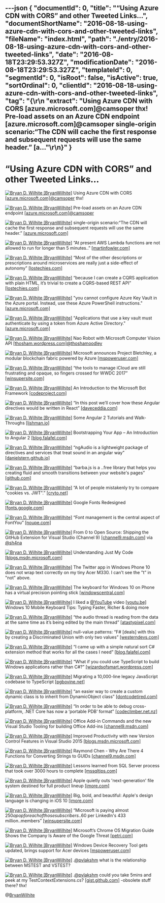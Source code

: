---json
{
  "documentId": 0,
  "title": "“Using Azure CDN with CORS” and other Tweeted Links…",
  "documentShortName": "2016-08-18-using-azure-cdn-with-cors-and-other-tweeted-links",
  "fileName": "index.html",
  "path": "./entry/2016-08-18-using-azure-cdn-with-cors-and-other-tweeted-links",
  "date": "2016-08-18T23:29:53.327Z",
  "modificationDate": "2016-08-18T23:29:53.327Z",
  "templateId": 0,
  "segmentId": 0,
  "isRoot": false,
  "isActive": true,
  "sortOrdinal": 0,
  "clientId": "2016-08-18-using-azure-cdn-with-cors-and-other-tweeted-links",
  "tag": "{\r\n  \"extract\": \"Using Azure CDN with CORS [azure.microsoft.com]@camsoper thx!      Pre-load assets on an Azure CDN endpoint [azure.microsoft.com]@camsoper single-origin scenario:“The CDN will cache the first response and subsequent requests will use the same header.” [a...\"\r\n}"
}
---

# “Using Azure CDN with CORS” and other Tweeted Links…

[<img alt="Bryan D. Wilhite [BryanWilhite]" src="https://songhay.blob.core.windows.net/shared-social-twitter/BryanWilhite.jpeg">](http://songhayblog.azurewebsites.net/ "Bryan D. Wilhite [BryanWilhite]") Using Azure CDN with CORS [[azure.microsoft.com]](https://azure.microsoft.com/en-us/documentation/articles/cdn-cors/)[@camsoper](http://twitter.com/camsoper) thx!

[<img alt="Bryan D. Wilhite [BryanWilhite]" src="https://songhay.blob.core.windows.net/shared-social-twitter/BryanWilhite.jpeg">](http://songhayblog.azurewebsites.net/ "Bryan D. Wilhite [BryanWilhite]") Pre-load assets on an Azure CDN endpoint [[azure.microsoft.com]](https://azure.microsoft.com/en-us/documentation/articles/cdn-preload-endpoint/)[@camsoper](http://twitter.com/camsoper)

[<img alt="Bryan D. Wilhite [BryanWilhite]" src="https://songhay.blob.core.windows.net/shared-social-twitter/BryanWilhite.jpeg">](http://songhayblog.azurewebsites.net/ "Bryan D. Wilhite [BryanWilhite]") single-origin scenario:“The CDN will cache the first response and subsequent requests will use the same header.” [[azure.microsoft.com]](https://azure.microsoft.com/en-us/documentation/articles/cdn-cors/)

[<img alt="Bryan D. Wilhite [BryanWilhite]" src="https://songhay.blob.core.windows.net/shared-social-twitter/BryanWilhite.jpeg">](http://songhayblog.azurewebsites.net/ "Bryan D. Wilhite [BryanWilhite]") “At present AWS Lambda functions are not allowed to run for longer than 5 minutes..” [[martinfowler.com]](http://martinfowler.com/articles/serverless.html#unpacking-faas)

[<img alt="Bryan D. Wilhite [BryanWilhite]" src="https://songhay.blob.core.windows.net/shared-social-twitter/BryanWilhite.jpeg">](http://songhayblog.azurewebsites.net/ "Bryan D. Wilhite [BryanWilhite]") “Most of the other descriptions or prescriptions around microservices are really just a side-effect of autonomy” [[lostechies.com]](https://lostechies.com/jimmybogard/2016/06/03/what-microservices-is-not/)

[<img alt="Bryan D. Wilhite [BryanWilhite]" src="https://songhay.blob.core.windows.net/shared-social-twitter/BryanWilhite.jpeg">](http://songhayblog.azurewebsites.net/ "Bryan D. Wilhite [BryanWilhite]") “because I can create a CQRS application with plain HTML, it’s trivial to create a CQRS-based REST API” [[lostechies.com]](https://lostechies.com/jimmybogard/2016/06/01/cqrs-and-rest-the-perfect-match/)

[<img alt="Bryan D. Wilhite [BryanWilhite]" src="https://songhay.blob.core.windows.net/shared-social-twitter/BryanWilhite.jpeg">](http://songhayblog.azurewebsites.net/ "Bryan D. Wilhite [BryanWilhite]") "you cannot configure Azure Key Vault in the Azure portal. Instead, use these Azure PowerShell instructions." [[azure.microsoft.com]](https://azure.microsoft.com/en-us/documentation/articles/key-vault-get-started/)

[<img alt="Bryan D. Wilhite [BryanWilhite]" src="https://songhay.blob.core.windows.net/shared-social-twitter/BryanWilhite.jpeg">](http://songhayblog.azurewebsites.net/ "Bryan D. Wilhite [BryanWilhite]") "Applications that use a key vault must authenticate by using a token from Azure Active Directory." [[azure.microsoft.com]](https://azure.microsoft.com/en-us/documentation/articles/key-vault-get-started/)

[<img alt="Bryan D. Wilhite [BryanWilhite]" src="https://songhay.blob.core.windows.net/shared-social-twitter/BryanWilhite.jpeg">](http://songhayblog.azurewebsites.net/ "Bryan D. Wilhite [BryanWilhite]") Nao Robot with Microsoft Computer Vision API [[thosham.wordpress.com]](https://thosham.wordpress.com/2016/06/04/nao-robot-with-microsoft-computer-vision-api/)[@thoshamoodley](http://twitter.com/thoshamoodley)

[<img alt="Bryan D. Wilhite [BryanWilhite]" src="https://songhay.blob.core.windows.net/shared-social-twitter/BryanWilhite.jpeg">](http://songhayblog.azurewebsites.net/ "Bryan D. Wilhite [BryanWilhite]") Microsoft announces Project Bletchley, a modular blockchain fabric powered by Azure [[mspoweruser.com]](http://mspoweruser.com/microsoft-announces-project-bletchley-modular-blockchain-fabric-powered-azure/)

[<img alt="Bryan D. Wilhite [BryanWilhite]" src="https://songhay.blob.core.windows.net/shared-social-twitter/BryanWilhite.jpeg">](http://songhayblog.azurewebsites.net/ "Bryan D. Wilhite [BryanWilhite]") “the tools to manage iCloud are still frustrating and opaque, so fingers crossed for WWDC 2017” [[winsupersite.com]](http://winsupersite.com/apple/wwdc-2106-how-apple-stacks-against-google-microsoft)

[<img alt="Bryan D. Wilhite [BryanWilhite]" src="https://songhay.blob.core.windows.net/shared-social-twitter/BryanWilhite.jpeg">](http://songhayblog.azurewebsites.net/ "Bryan D. Wilhite [BryanWilhite]") An Introduction to the Microsoft Bot Framework [[codeproject.com]](http://www.codeproject.com/Articles/1106457/An-Introduction-to-the-Microsoft-Bot-Framework)

[<img alt="Bryan D. Wilhite [BryanWilhite]" src="https://songhay.blob.core.windows.net/shared-social-twitter/BryanWilhite.jpeg">](http://songhayblog.azurewebsites.net/ "Bryan D. Wilhite [BryanWilhite]") “In this post we’ll cover how these Angular directives would be written in React” [[daveceddia.com]](https://daveceddia.com/angular-directives-mapped-to-react/)

[<img alt="Bryan D. Wilhite [BryanWilhite]" src="https://songhay.blob.core.windows.net/shared-social-twitter/BryanWilhite.jpeg">](http://songhayblog.azurewebsites.net/ "Bryan D. Wilhite [BryanWilhite]") Some Angular 2 Tutorials and Walk-Throughs [[lishman.io]](http://lishman.io/)

[<img alt="Bryan D. Wilhite [BryanWilhite]" src="https://songhay.blob.core.windows.net/shared-social-twitter/BryanWilhite.jpeg">](http://songhayblog.azurewebsites.net/ "Bryan D. Wilhite [BryanWilhite]") Bootstrapping Your App – An Introduction to Angular 2 [[blog.falafel.com]](http://blog.falafel.com/bootstrapping-your-app-an-introduction-to-angular-2/)

[<img alt="Bryan D. Wilhite [BryanWilhite]" src="https://songhay.blob.core.windows.net/shared-social-twitter/BryanWilhite.jpeg">](http://songhayblog.azurewebsites.net/ "Bryan D. Wilhite [BryanWilhite]") “ngAudio is a lightweight package of directives and services that treat sound in an angular way” [[danielstern.github.io]](http://danielstern.github.io/ngAudio)

[<img alt="Bryan D. Wilhite [BryanWilhite]" src="https://songhay.blob.core.windows.net/shared-social-twitter/BryanWilhite.jpeg">](http://songhayblog.azurewebsites.net/ "Bryan D. Wilhite [BryanWilhite]") “barba.js is a ..free library that helps you creating fluid and smooth transitions between your website's pages” [[github.com]](https://github.com/luruke/barba.js)

[<img alt="Bryan D. Wilhite [BryanWilhite]" src="https://songhay.blob.core.windows.net/shared-social-twitter/BryanWilhite.jpeg">](http://songhayblog.azurewebsites.net/ "Bryan D. Wilhite [BryanWilhite]") “A lot of people mistakenly try to compare "cookies vs. JWT".” [[cryto.net]](http://cryto.net/~joepie91/blog/2016/06/13/stop-using-jwt-for-sessions/)

[<img alt="Bryan D. Wilhite [BryanWilhite]" src="https://songhay.blob.core.windows.net/shared-social-twitter/BryanWilhite.jpeg">](http://songhayblog.azurewebsites.net/ "Bryan D. Wilhite [BryanWilhite]") Google Fonts Redesigned [[fonts.google.com]](https://fonts.google.com/)

[<img alt="Bryan D. Wilhite [BryanWilhite]" src="https://songhay.blob.core.windows.net/shared-social-twitter/BryanWilhite.jpeg">](http://songhayblog.azurewebsites.net/ "Bryan D. Wilhite [BryanWilhite]") “Font management is the central aspect of FontYou” [[noupe.com]](http://www.noupe.com/essentials/fontyou-fonts-cloud-97959.html)

[<img alt="Bryan D. Wilhite [BryanWilhite]" src="https://songhay.blob.core.windows.net/shared-social-twitter/BryanWilhite.jpeg">](http://songhayblog.azurewebsites.net/ "Bryan D. Wilhite [BryanWilhite]") From 0 to Open Source: Shipping the GitHub Extension for Visual Studio (Channel 9) [[channel9.msdn.com]](https://channel9.msdn.com/Events/dotnetConf/2016/From-0-to-Open-Source-Shipping-the-GitHub-Extension-for-Visual-Studio) via [@sh4na](http://twitter.com/sh4na)

[<img alt="Bryan D. Wilhite [BryanWilhite]" src="https://songhay.blob.core.windows.net/shared-social-twitter/BryanWilhite.jpeg">](http://songhayblog.azurewebsites.net/ "Bryan D. Wilhite [BryanWilhite]") Understanding Just My Code [[blogs.msdn.microsoft.com]](https://blogs.msdn.microsoft.com/zainnab/2010/10/25/understanding-just-my-code/)

[<img alt="Bryan D. Wilhite [BryanWilhite]" src="https://songhay.blob.core.windows.net/shared-social-twitter/BryanWilhite.jpeg">](http://songhayblog.azurewebsites.net/ "Bryan D. Wilhite [BryanWilhite]") The Twitter app in Windows Phone 10 does not wrap text correctly on my tiny Acer M330. I can't see the ”t” in "not" above.

[<img alt="Bryan D. Wilhite [BryanWilhite]" src="https://songhay.blob.core.windows.net/shared-social-twitter/BryanWilhite.jpeg">](http://songhayblog.azurewebsites.net/ "Bryan D. Wilhite [BryanWilhite]") The keyboard for Windows 10 on Phone has a virtual precision pointing stick [[windowscentral.com]](http://www.windowscentral.com/keyboard-windows-10-phone-has-virtual-precision-pointing-stick)

[<img alt="Bryan D. Wilhite [BryanWilhite]" src="https://songhay.blob.core.windows.net/shared-social-twitter/BryanWilhite.jpeg">](http://songhayblog.azurewebsites.net/ "Bryan D. Wilhite [BryanWilhite]") I liked a [@YouTube](http://twitter.com/YouTube) video [[youtu.be]](http://youtu.be/MrxZ5ojyG7Y?a) Windows 10 Mobile Keyboard Tips: Typing Faster, Richer & doing more

[<img alt="Bryan D. Wilhite [BryanWilhite]" src="https://songhay.blob.core.windows.net/shared-social-twitter/BryanWilhite.jpeg">](http://songhayblog.azurewebsites.net/ "Bryan D. Wilhite [BryanWilhite]") “the audio thread is reading from the data at the same time as it’s being edited by the main thread” [[atastypixel.com]](http://atastypixel.com/blog/four-common-mistakes-in-audio-development/)

[<img alt="Bryan D. Wilhite [BryanWilhite]" src="https://songhay.blob.core.windows.net/shared-social-twitter/BryanWilhite.jpeg">](http://songhayblog.azurewebsites.net/ "Bryan D. Wilhite [BryanWilhite]") null-value patterns: “F# [deals] with this by creating a Discriminated Union with only two values” [[westerndevs.com]](http://www.westerndevs.com/Fsharp/Functional-programming/maybe-null-is-not-an-option/)

[<img alt="Bryan D. Wilhite [BryanWilhite]" src="https://songhay.blob.core.windows.net/shared-social-twitter/BryanWilhite.jpeg">](http://songhayblog.azurewebsites.net/ "Bryan D. Wilhite [BryanWilhite]") “I came up with a simple natural sort C# extension method that works for all the cases I need” [[blog.falafel.com]](http://blog.falafel.com/simple-natural-sort/)

[<img alt="Bryan D. Wilhite [BryanWilhite]" src="https://songhay.blob.core.windows.net/shared-social-twitter/BryanWilhite.jpeg">](http://songhayblog.azurewebsites.net/ "Bryan D. Wilhite [BryanWilhite]") “What if you could use TypeScript to build Windows applications rather than C#?” [[wizardsofsmart.wordpress.com]](https://wizardsofsmart.wordpress.com/2016/06/14/net-fatigue/)

[<img alt="Bryan D. Wilhite [BryanWilhite]" src="https://songhay.blob.core.windows.net/shared-social-twitter/BryanWilhite.jpeg">](http://songhayblog.azurewebsites.net/ "Bryan D. Wilhite [BryanWilhite]") Migrating a 10,000-line legacy JavaScript codebase to TypeScript [[pgbovine.net]](http://www.pgbovine.net/migrating-legacy-codebase-to-typescript.htm)

[<img alt="Bryan D. Wilhite [BryanWilhite]" src="https://songhay.blob.core.windows.net/shared-social-twitter/BryanWilhite.jpeg">](http://songhayblog.azurewebsites.net/ "Bryan D. Wilhite [BryanWilhite]") “an easier way to create a custom dynamic class is to inherit from DynamicObject class” [[dontcodetired.com]](http://dontcodetired.com/blog/post/Creating-Your-Own-Custom-Dynamic-C-Classes)

[<img alt="Bryan D. Wilhite [BryanWilhite]" src="https://songhay.blob.core.windows.net/shared-social-twitter/BryanWilhite.jpeg">](http://songhayblog.azurewebsites.net/ "Bryan D. Wilhite [BryanWilhite]") “In order to be able to debug cross-platform, .NET Core has now a ‘portable PDB’ format” [[codeclimber.net.nz]](http://codeclimber.net.nz/archive/2016/05/20/How-to-debug-NET-Core-RC2-app-with-Visual-Studio.aspx)

[<img alt="Bryan D. Wilhite [BryanWilhite]" src="https://songhay.blob.core.windows.net/shared-social-twitter/BryanWilhite.jpeg">](http://songhayblog.azurewebsites.net/ "Bryan D. Wilhite [BryanWilhite]") Office Add-in Commands and the new Visual Studio Tooling for building Office Add-ins [[channel9.msdn.com]](https://channel9.msdn.com/Shows/Office-Dev-Show/Office-Dev-Show-Episode-33-Add-in-Commands-and-new-Office-tooling-for-Visual-Studio)

[<img alt="Bryan D. Wilhite [BryanWilhite]" src="https://songhay.blob.core.windows.net/shared-social-twitter/BryanWilhite.jpeg">](http://songhayblog.azurewebsites.net/ "Bryan D. Wilhite [BryanWilhite]") Improved Productivity with new Version Control Features in Visual Studio 2015 [[blogs.msdn.microsoft.com]](https://blogs.msdn.microsoft.com/visualstudio/2016/06/15/improved-productivity-with-new-version-control-features-in-visual-studio-2015/)

[<img alt="Bryan D. Wilhite [BryanWilhite]" src="https://songhay.blob.core.windows.net/shared-social-twitter/BryanWilhite.jpeg">](http://songhayblog.azurewebsites.net/ "Bryan D. Wilhite [BryanWilhite]") Raymond Chen - Why Are There 4 Functions for Converting Strings to GUIDs [[channel9.msdn.com]](https://channel9.msdn.com/Blogs/One-Dev-Minute/One-Dev-Question-with-Raymond-Chen-Why-Are-There-4-Functions-for-Converting-Strings-to-GUIDs)

[<img alt="Bryan D. Wilhite [BryanWilhite]" src="https://songhay.blob.core.windows.net/shared-social-twitter/BryanWilhite.jpeg">](http://songhayblog.azurewebsites.net/ "Bryan D. Wilhite [BryanWilhite]") Lessons learned from SQL Server process that took over 3000 hours to complete [[mssqltips.com]](https://www.mssqltips.com/sqlservertip/4321/lessons-learned-from-sql-server-process-that-took-over-3000-hours-to-complete/)

[<img alt="Bryan D. Wilhite [BryanWilhite]" src="https://songhay.blob.core.windows.net/shared-social-twitter/BryanWilhite.jpeg">](http://songhayblog.azurewebsites.net/ "Bryan D. Wilhite [BryanWilhite]") Apple quietly outs 'next-generation' file system destined for full product lineup [[imore.com]](http://www.imore.com/apple-quietly-outs-next-generation-file-system-destined-full-product-lineup)

[<img alt="Bryan D. Wilhite [BryanWilhite]" src="https://songhay.blob.core.windows.net/shared-social-twitter/BryanWilhite.jpeg">](http://songhayblog.azurewebsites.net/ "Bryan D. Wilhite [BryanWilhite]") Big, bold, and beautiful: Apple's design language is changing in iOS 10 [[imore.com]](http://www.imore.com/big-bold-and-beautiful-apples-design-language-changing-ios-10)

[<img alt="Bryan D. Wilhite [BryanWilhite]" src="https://songhay.blob.core.windows.net/shared-social-twitter/BryanWilhite.jpeg">](http://songhayblog.azurewebsites.net/ "Bryan D. Wilhite [BryanWilhite]") “Microsoft is paying almost $250 a pop for each of those subscribers..$60 per LinkedIn's 433 million..members” [[winsupersite.com]](http://winsupersite.com/microsoft/any-way-you-slice-it-microsofts-linkedin-deal-rich)

[<img alt="Bryan D. Wilhite [BryanWilhite]" src="https://songhay.blob.core.windows.net/shared-social-twitter/BryanWilhite.jpeg">](http://songhayblog.azurewebsites.net/ "Bryan D. Wilhite [BryanWilhite]") Microsoft’s Chrome OS Migration Guide Shows the Company Is Aware of the Google Threat [[petri.com]](https://www.petri.com/microsofts-chrome-os-migration-guide-shows-company-aware-google-threat)

[<img alt="Bryan D. Wilhite [BryanWilhite]" src="https://songhay.blob.core.windows.net/shared-social-twitter/BryanWilhite.jpeg">](http://songhayblog.azurewebsites.net/ "Bryan D. Wilhite [BryanWilhite]") Windows Device Recovery Tool gets updated, brings support for Acer devices [[mspoweruser.com]](http://mspoweruser.com/windows-device-recovery-tool-gets-updated-brings-support-for-acer-devices/)

[<img alt="Bryan D. Wilhite [BryanWilhite]" src="https://songhay.blob.core.windows.net/shared-social-twitter/BryanWilhite.jpeg">](http://songhayblog.azurewebsites.net/ "Bryan D. Wilhite [BryanWilhite]") .[@pvlakshm](http://twitter.com/pvlakshm) what is the relationship between MSTEST and VSTEST?

[<img alt="Bryan D. Wilhite [BryanWilhite]" src="https://songhay.blob.core.windows.net/shared-social-twitter/BryanWilhite.jpeg">](http://songhayblog.azurewebsites.net/ "Bryan D. Wilhite [BryanWilhite]") .[@pvlakshm](http://twitter.com/pvlakshm) could you take 5mins and peek at my TestContextExtensions.cs? [[gist.github.com]](https://gist.github.com/BryanWilhite/0d84b6fe156a690eff5231406fd00770) -obsolete stuff there? thx!

@[BryanWilhite](https://twitter.com/BryanWilhite)
